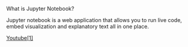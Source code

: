 What is Jupyter Notebook?

Jupyter notebook is a web application that allows you to run live code, embed visualization and explanatory text all in one place.

[Youtube[1]](https://youtu.be/q_BzsPxwLOE)

